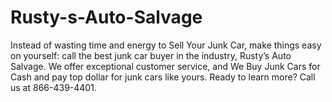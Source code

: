 # Rusty-s-Auto-Salvage
Instead of wasting time and energy to Sell Your Junk Car, make things easy on yourself: call the best junk car buyer in the industry, Rusty’s Auto Salvage. We offer exceptional customer service, and We Buy Junk Cars for Cash and pay top dollar for junk cars like yours. Ready to learn more? Call us at 866-439-4401.
